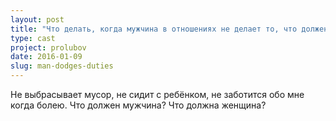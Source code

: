 ```yaml
---
layout: post
title: "Что делать, когда мужчина в отношениях не делает то, что должен"
type: cast
project: prolubov
date: 2016-01-09
slug: man-dodges-duties
---
```


Не выбрасывает мусор, не сидит с ребёнком, не заботится обо мне когда болею. Что должен мужчина? Что должна женщина?
